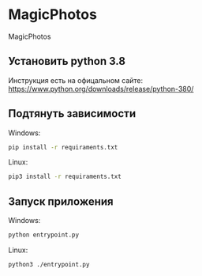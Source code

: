 # MagicPhotos
MagicPhotos

## Установить python 3.8
Инструкция есть на офицальном сайте:
https://www.python.org/downloads/release/python-380/

## Подтянуть зависимости
Windows:
```bash
pip install -r requiraments.txt
```
Linux:
```bash
pip3 install -r requiraments.txt
```

## Запуск приложения
Windows:
```bash
python entrypoint.py
```
Linux:
```bash
python3 ./entrypoint.py
```